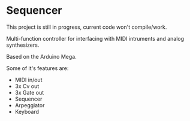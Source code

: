 # Sequencer
 
This project is still in progress, current code won't compile/work.

Multi-function controller for interfacing with MIDI intruments and analog synthesizers.

Based on the Arduino Mega.

Some of it's features are:
- MIDI in/out
- 3x Cv out
- 3x Gate out
- Sequencer
- Arpeggiator
- Keyboard

